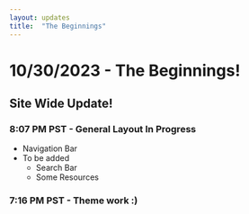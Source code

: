 ```yaml
---
layout: updates
title:  "The Beginnings"
---
```

# 10/30/2023 - The Beginnings!
## Site Wide Update!
### 8:07 PM PST - General Layout In Progress
- Navigation Bar
- To be added
  - Search Bar
  - Some Resources <br />

### 7:16 PM PST - Theme work :)
